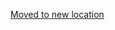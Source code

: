 [Moved to new location](https://github.com/DataTalksClub/machine-learning-zoomcamp/blob/master/08-deep-learning/homework.md)